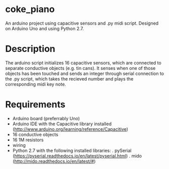 # coke_piano
An arduino project using capacitive sensors and .py midi script. Designed on Arduino Uno and using Python 2.7.

# Description
The arduino script initializes 16 capacitive sensors, which are connected to separate conductive objects (e.g. tin cans). It senses when one of those objects has been touched and sends an integer through serial connection to the .py script, which takes the recieved number and plays the corresponding midi key note.

# Requirements
- Arduino board (preferrably Uno)
- Arduino IDE with the Capacitive library installed (http://www.arduino.org/learning/reference/Capacitive)
- 16 conductive objects
- 16 1M resistors
- wiring
- Python 2.7 with the following installed libraries:
  . pySerial (https://pyserial.readthedocs.io/en/latest/pyserial.html)
  . mido (http://mido.readthedocs.io/en/latest/#)
